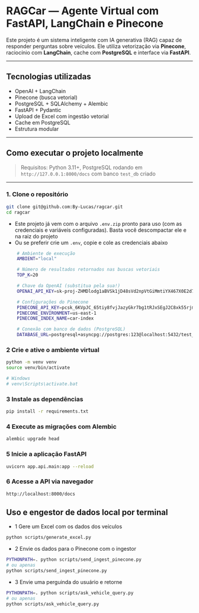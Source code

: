 # RAGCar — Agente Virtual com FastAPI, LangChain e Pinecone

Este projeto é um sistema inteligente com IA generativa (RAG) capaz de responder perguntas sobre veículos. Ele utiliza vetorização via **Pinecone**, raciocínio com **LangChain**, cache com **PostgreSQL** e interface via **FastAPI**.

---

## Tecnologias utilizadas

- OpenAI + LangChain
- Pinecone (busca vetorial)
- PostgreSQL + SQLAlchemy + Alembic
- FastAPI + Pydantic
- Upload de Excel com ingestão vetorial
- Cache em PostgreSQL
- Estrutura modular

---


## Como executar o projeto localmente

> Requisitos: Python 3.11+, PostgreSQL rodando em `http://127.0.0.1:8000/docs` com banco `test_db` criado

---

### 1. Clone o repositório
```bash
git clone git@github.com:By-Lucas/ragcar.git
cd ragcar
```

  -  Este projeto já vem com o arquivo `.env.zip` pronto para uso (com as credenciais e variáveis configuradas). Basta você descompactar ele e na raiz do projeto
  -  Ou se preferir crie um `.env`, copie e cole as credenciais abaixo
  ```bash
      # Ambiente de execução
      AMBIENT="local"

      # Número de resultados retornados nas buscas vetoriais
      TOP_K=20

      # Chave da OpenAI (substitua pela sua!)
      OPENAI_API_KEY=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

      # Configurações do Pinecone
      PINECONE_API_KEY=pcsk_6KVpJC_65tiy8fvjJazyGkr7bg1tRJxSEgJ2C8xk55rjmWQ1kNwhdnUGKzQyHTe1PMCHcK
      PINECONE_ENVIRONMENT=us-east-1
      PINECONE_INDEX_NAME=car-index

      # Conexão com banco de dados (PostgreSQL)
      DATABASE_URL=postgresql+asyncpg://postgres:123@localhost:5432/test_db
  ```
    
### 2 Crie e ative o ambiente virtual
```bash
python -m venv venv
source venv/bin/activate

# Windows
# venv\Scripts\activate.bat
```

### 3 Instale as dependências
```bash
pip install -r requirements.txt
```

### 4 Execute as migrações com Alembic
```bash
alembic upgrade head
```

### 5 Inicie a aplicação FastAPI
```bash
uvicorn app.api.main:app --reload
```

### 6 Acesse a API via navegador
```bash
http://localhost:8000/docs
```


## Uso e engestor de dados local por terminal
- 1 Gere um Excel com os dados dos veículos
```bash
python scripts/generate_excel.py
```

- 2 Envie os dados para o Pinecone com o ingestor
```bash
PYTHONPATH=. python scripts/send_ingest_pinecone.py
# ou apenas
python scripts/send_ingest_pinecone.py
```

- 3 Envie uma perguinda do usuário e retorne
```bash
PYTHONPATH=. python scripts/ask_vehicle_query.py
# ou apenas
python scripts/ask_vehicle_query.py
```
